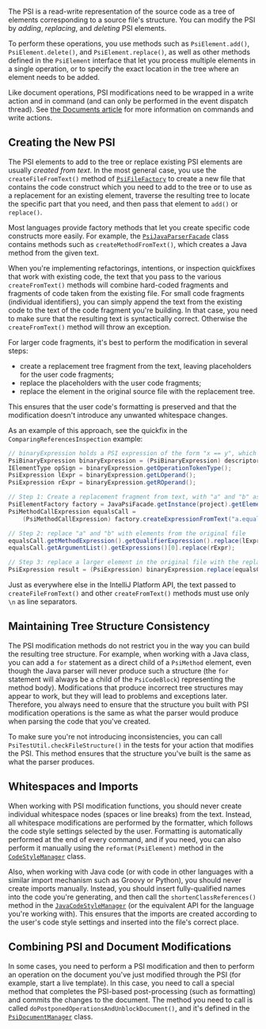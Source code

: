 [//]: # (title: Modifying the PSI)

<!-- Copyright 2000-2020 JetBrains s.r.o. and other contributors. Use of this source code is governed by the Apache 2.0 license that can be found in the LICENSE file. -->

The PSI is a read-write representation of the source code as a tree of elements corresponding to a source file's structure.
You can modify the PSI by *adding*, *replacing*, and *deleting* PSI elements.

To perform these operations, you use methods such as `PsiElement.add()`, `PsiElement.delete()`, and `PsiElement.replace()`, as well as other methods defined in the `PsiElement` interface that let you process multiple elements in a single operation, or to specify the exact location in the tree where an element needs to be added.

Like document operations, PSI modifications need to be wrapped in a write action and in command (and can only be performed in the event dispatch thread).
See [the Documents article](documents.md#what-are-the-rules-of-working-with-documents) for more information on commands and write actions.

## Creating the New PSI

The PSI elements to add to the tree or replace existing PSI elements are usually *created from text*.
In the most general case, you use the `createFileFromText()` method of [`PsiFileFactory`](upsource:///platform/core-api/src/com/intellij/psi/PsiFileFactory.java) to create a new file that contains the code construct which you need to add to the tree or to use as a replacement for an existing element, traverse the resulting tree to locate the specific part that you need, and then pass that element to `add()` or `replace()`.

Most languages provide factory methods that let you create specific code constructs more easily.
For example, the [`PsiJavaParserFacade`](upsource:///java/java-psi-api/src/com/intellij/psi/PsiJavaParserFacade.java) class contains methods such as `createMethodFromText()`, which creates a Java method from the given text.

When you're implementing refactorings, intentions, or inspection quickfixes that work with existing code, the text that you pass to the various `createFromText()` methods will combine hard-coded fragments and fragments of code taken from the existing file.
For small code fragments (individual identifiers), you can simply append the text from the existing code to the text of the code fragment you're building.
In that case, you need to make sure that the resulting text is syntactically correct.
Otherwise the `createFromText()` method will throw an exception.

For larger code fragments, it's best to perform the modification in several steps:

 * create a replacement tree fragment from the text, leaving placeholders for the user code fragments;
 * replace the placeholders with the user code fragments;
 * replace the element in the original source file with the replacement tree.

This ensures that the user code's formatting is preserved and that the modification doesn't introduce any unwanted whitespace changes.

As an example of this approach, see the quickfix in the `ComparingReferencesInspection` example:

```java
// binaryExpression holds a PSI expression of the form "x == y", which needs to be replaced with "x.equals(y)"
PsiBinaryExpression binaryExpression = (PsiBinaryExpression) descriptor.getPsiElement();
IElementType opSign = binaryExpression.getOperationTokenType();
PsiExpression lExpr = binaryExpression.getLOperand();
PsiExpression rExpr = binaryExpression.getROperand();

// Step 1: Create a replacement fragment from text, with "a" and "b" as placeholders
PsiElementFactory factory = JavaPsiFacade.getInstance(project).getElementFactory();
PsiMethodCallExpression equalsCall =
    (PsiMethodCallExpression) factory.createExpressionFromText("a.equals(b)", null);

// Step 2: replace "a" and "b" with elements from the original file
equalsCall.getMethodExpression().getQualifierExpression().replace(lExpr);
equalsCall.getArgumentList().getExpressions()[0].replace(rExpr);

// Step 3: replace a larger element in the original file with the replacement tree
PsiExpression result = (PsiExpression) binaryExpression.replace(equalsCall);
```

Just as everywhere else in the IntelliJ Platform API, the text passed to `createFileFromText()` and other `createFromText()` methods must use only `\n` as line separators.

## Maintaining Tree Structure Consistency

The PSI modification methods do not restrict you in the way you can build the resulting tree structure.
For example, when working with a Java class, you can add a `for` statement as a direct child of a `PsiMethod` element, even though the Java parser will never produce such a structure (the `for` statement will always be a child of the `PsiCodeBlock`) representing the method body).
Modifications that produce incorrect tree structures may appear to work, but they will lead to problems and exceptions later.
Therefore, you always need to ensure that the structure you built with PSI modification operations is the same as what the parser would produce when parsing the code that you've created.

To make sure you're not introducing inconsistencies, you can call `PsiTestUtil.checkFileStructure()` in the tests for your action that modifies the PSI.
This method ensures that the structure you've built is the same as what the parser produces.

## Whitespaces and Imports

When working with PSI modification functions, you should never create individual whitespace nodes (spaces or line breaks) from the text.
Instead, all whitespace modifications are performed by the formatter, which follows the code style settings selected by the user.
Formatting is automatically performed at the end of every command, and if you need, you can also perform it manually using the `reformat(PsiElement)` method in the [`CodeStyleManager`](upsource:///platform/core-api/src/com/intellij/psi/codeStyle/CodeStyleManager.java) class.

Also, when working with Java code (or with code in other languages with a similar import mechanism such as Groovy or Python), you should never create imports manually.
Instead, you should insert fully-qualified names into the code you're generating, and then call the `shortenClassReferences()` method in the  [`JavaCodeStyleManager`](upsource:///java/java-psi-api/src/com/intellij/psi/codeStyle/JavaCodeStyleManager.java) (or the equivalent API for the language you're working with).
This ensures that the imports are created according to the user's code style settings and inserted into the file's correct place.

## Combining PSI and Document Modifications

In some cases, you need to perform a PSI modification and then to perform an operation on the document you've just modified through the PSI (for example, start a live template).
In this case, you need to call a special method that completes the PSI-based post-processing (such as formatting) and commits the changes to the document.
The method you need to call is called `doPostponedOperationsAndUnblockDocument()`, and it's defined in the [`PsiDocumentManager`](upsource:///platform/core-api/src/com/intellij/psi/PsiDocumentManager.java) class.